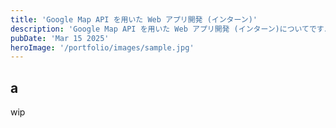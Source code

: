 ```yaml
---
title: 'Google Map API を用いた Web アプリ開発 (インターン)'
description: 'Google Map API を用いた Web アプリ開発 (インターン)についてです．'
pubDate: 'Mar 15 2025'
heroImage: '/portfolio/images/sample.jpg'
---
```


## a
wip